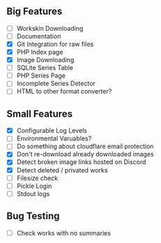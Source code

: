 ## Big Features
- [ ] Workskin Downloading
- [ ] Documentation
- [X] Git Integration for raw files
- [X] PHP Index page
- [X] Image Downloading
- [ ] SQLite Series Table
- [ ] PHP Series Page
- [ ] Incomplete Series Detector
- [ ] HTML to other format converter?

## Small Features
- [X] Configurable Log Levels
- [ ] Environmental Varuables?
- [ ] Do something about cloudflare email protection
- [X] Don't re-download already downloaded images
- [X] Detect broken image links hosted on Discord
- [X] Detect deleted / privated works
- [ ] Filesize check
- [ ] Pickle Login
- [ ] Stdout logs

## Bug Testing
- [ ] Check works with no summaries

